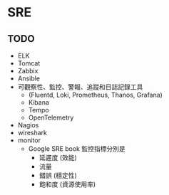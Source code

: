 # SRE

## TODO
* ELK
* Tomcat
* Zabbix
* Ansible
* 可觀察性、監控、警報、追蹤和日誌記錄工具
  * (Fluentd, Loki, Prometheus, Thanos, Grafana)
  * Kibana
  * Tempo
  * OpenTelemetry
* Nagios
* wireshark
* monitor
  * Google SRE book 監控指標分別是
    - 延遲度 (效能)
    - 流量
    - 錯誤 (穩定性)
    - 飽和度 (資源使用率)